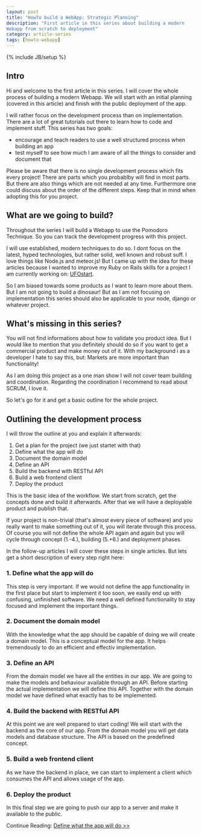```yaml
---
layout: post
title: "HowTo build a WebApp: Strategic Planning"
description: "First article in this series about building a modern
Webapp from scratch to deployment"
category: article-series
tags: [howto-webapp]
---
```

{% include JB/setup %}

## Intro

Hi and welcome to the first article in this series. I will cover the
whole process of building a modern Webapp. We will start with an initial
planning (covered in this article) and finish with the public deployment
of the app.

I will rather focus on the development process than on implementation.
There are a lot of great tutorials out there to learn how to code and
implement stuff. This series has two goals:

* encourage and teach readers to use a well structured process when
  building an app
* test myself to see how much I am aware of all the things to consider
  and document that

Please be aware that there is no single development process which fits
every project! There are parts which you probablby will find in most
parts. But there are also things which are not needed at any time.
Furthermore one could discuss about the order of the different steps.
Keep that in mind when adopting this for you project.

## What are we going to build?

Throughout the series I will build a Webapp to use the Pomodoro
Technique. So you can track the development progress with this project.

I will use established, modern techniques to do so. I dont focus on the
latest, hyped technologies, but rather solid, well known and robust
suff. I love things like Node.js and meteor.js! But I came up with the idea
for these articles because I wanted to improve my Ruby on Rails skills
for a project I am currently working on: [UFOstart](http://ufostart.com).

So I am biased towards some products as I want to learn more about them. But I am
not going to build a dinosaur! But as I am not focusing on
implementation this series should also be applicable to your node,
django or whatever project.

## What's missing in this series?

You will not find informations about how to validate you product idea. But I
would like to mention that you definitely should do so if you want to
get a commercial product and make money out of it. With my background i
as a developer I hate to say this, but: Markets are more important than
functionality!

As I am doing this project as a one man show I will not cover team
building and coordination. Regarding the coordination I recommend to
read about SCRUM, I love it.

So let's go for it and get a basic outline for the whole project.

## Outlining the development process

I will throw the outline at you and explain it afterwards:

1. Get a plan for the project (we just startet with that)
2. Define what the app will do
3. Document the domain model
4. Define an API
5. Build the backend with RESTful API
6. Build a web frontend client
7. Deploy the product

This is the basic idea of the workflow. We start from scratch, get the
concepts done and build it afterwards. After that we will have a
deployable product and publish that.

If your project is non-trivial (that's almost every piece of software) and you
really want to make something out of it, you will iterate through this
process. Of course you will not define the whole API again and again but
you will cycle through concept (1.-4.), building (5.+6.) and deployment phases.

In the follow-up articles I will cover these steps in single articles.
But lets get a short description of every step right here:

### 1. Define what the app will do

This step is very important. If we would not define the app
functionality in the first place but start to implement it too soon, we
easily end up with confusing, unfinished software. We need a well
defined functionality to stay focused and implement the important
things.

### 2. Document the domain model

With the knowledge what the app should be capable of doing we will
create a domain model. This is a conceptual model for the app. It helps
tremendously to do an efficient and effectiv implementation.

### 3. Define an API

From the domain model we have all the entities in our app. We are going
to make the models and behaviour available through an API. Before
starting the actual implementation we will define this API. Together
with the domain model we have defined what exactly has to be
implemented.

### 4. Build the backend with RESTful API

At this point we are well prepared to start coding! We will start with
the backend as the core of our app. From the domain model you will get
data models and database structure. The API is based on the predefined
concept.

### 5. Build a web frontend client

As we have the backend in place, we can start to implement a client
which consumes the API and allows usage of the app.

### 6. Deploy the product

In this final step we are going to push our app to a server and make it
available to the public.

Continue Reading:
[Define what the app will do >>](/howto-build-a-webapp-define-what-the-app-will-do/)
